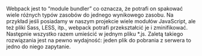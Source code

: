 Webpack jest to “module bundler” co oznacza, że potrafi on spakować wiele różnych typów zasobów do jednego wynikowego zasobu. Na przykład jeśli posiadamy w naszym projekcie wiele modułów JavaScript, ale też pliki Sass, LESS, itp., webpack potrafi przekształcić je i zminifikować. Następnie wszystko razem umieścić w jednym pliku *.js. Zaletą takiego rozwiązania jest na pewno wydajność: jeden plik do pobrania z serwera to jedno do niego zapytanie.

